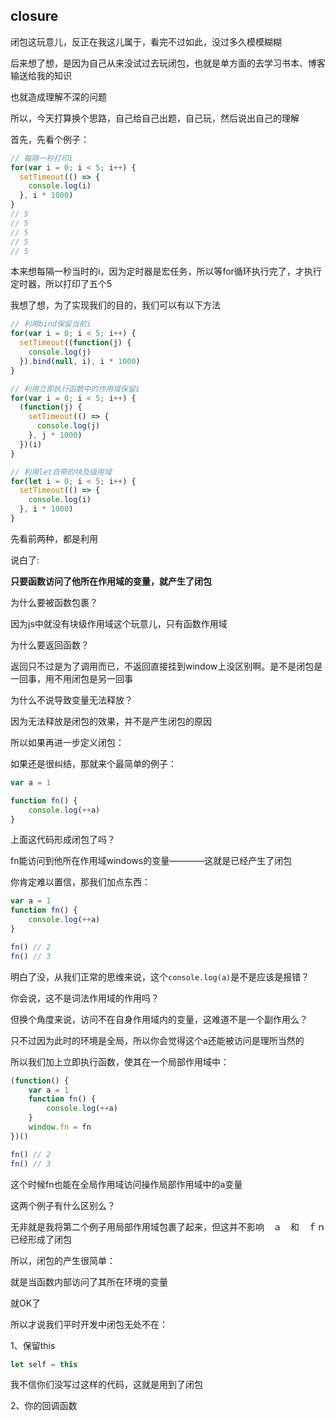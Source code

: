 ##  closure

闭包这玩意儿，反正在我这儿属于，看完不过如此，没过多久模模糊糊

后来想了想，是因为自己从来没试过去玩闭包，也就是单方面的去学习书本、博客输送给我的知识

也就造成理解不深的问题

所以，今天打算换个思路，自己给自己出题，自己玩，然后说出自己的理解

首先，先看个例子：

```javascript
// 每隔一秒打印i
for(var i = 0; i < 5; i++) {
  setTimeout(() => {
    console.log(i)
  }, i * 1000)
}
// 5
// 5
// 5
// 5
// 5
```

本来想每隔一秒当时的i，因为定时器是宏任务，所以等for循环执行完了，才执行定时器，所以打印了五个5

我想了想，为了实现我们的目的，我们可以有以下方法

```javascript
// 利用bind保留当前i
for(var i = 0; i < 5; i++) {
  setTimeout((function(j) {
    console.log(j)
  }).bind(null, i), i * 1000)
}

// 利用立即执行函数中的作用域保留i
for(var i = 0; i < 5; i++) {
  (function(j) {
    setTimeout(() => {
      console.log(j)
    }, j * 1000)
  })(i)
}

// 利用let自带的块及级用域
for(let i = 0; i < 5; i++) {
  setTimeout(() => {
    console.log(i)
  }, i * 1000)
}
```

先看前两种，都是利用



说白了:

**只要函数访问了他所在作用域的变量，就产生了闭包**

为什么要被函数包裹？

因为js中就没有块级作用域这个玩意儿，只有函数作用域

为什么要返回函数？

返回只不过是为了调用而已，不返回直接挂到window上没区别啊。是不是闭包是一回事，用不用闭包是另一回事

为什么不说导致变量无法释放？

因为无法释放是闭包的效果，并不是产生闭包的原因

所以如果再进一步定义闭包：



如果还是很纠结，那就来个最简单的例子：

```javascript
var a = 1

function fn() {
	console.log(++a)
}
```

上面这代码形成闭包了吗？

fn能访问到他所在作用域windows的变量————这就是已经产生了闭包

你肯定难以置信，那我们加点东西：

```javascript
var a = 1
function fn() {
	console.log(++a)
}

fn() // 2
fn() // 3
```

明白了没，从我们正常的思维来说，这个`console.log(a)`是不是应该是报错？

你会说，这不是词法作用域的作用吗？

但换个角度来说，访问不在自身作用域内的变量，这难道不是一个副作用么？

只不过因为此时的环境是全局，所以你会觉得这个a还能被访问是理所当然的

所以我们加上立即执行函数，使其在一个局部作用域中：

```javascript
(function() {
 	var a = 1
  	function fn() {
        console.log(++a)
 	}
	window.fn = fn
})()

fn() // 2
fn() // 3
```

这个时候fn也能在全局作用域访问操作局部作用域中的a变量

这两个例子有什么区别么？

无非就是我将第二个例子用局部作用域包裹了起来，但这并不影响　ａ　和　ｆｎ　已经形成了闭包

所以，闭包的产生很简单：

就是当函数内部访问了其所在环境的变量

就OK了



所以才说我们平时开发中闭包无处不在：

1、保留this

```javascript
let self = this
```

我不信你们没写过这样的代码，这就是用到了闭包

2、你的回调函数

```